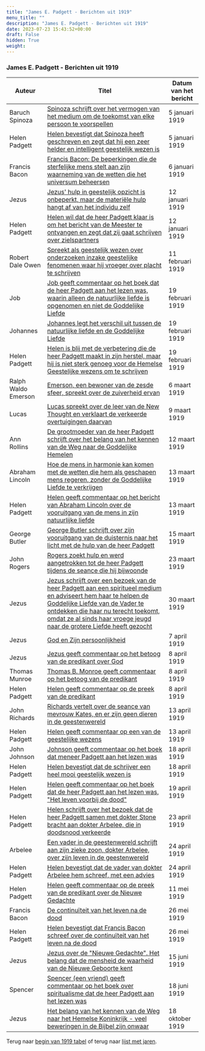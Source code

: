```yaml
---
title: "James E. Padgett - Berichten uit 1919"
menu_title: ""
description: "James E. Padgett - Berichten uit 1919"
date: 2023-07-23 15:43:52+00:00
draft: False
hidden: True
weight:
---
```

### James E. Padgett - Berichten uit 1919

**Auteur** | **Titel** | **Datum van het bericht**
---|---|---
Baruch Spinoza | [Spinoza schrijft over het vermogen van het medium om de toekomst van elke persoon te voorspellen](/1-nl-padgett-messages/1-4-nl-padgett-messages-by-date/1-4-7-nl-padgett-messages-1919/nl-1919-1-5-1-jep-baruch-spinoza/) | 5 januari 1919
Helen Padgett | [Helen bevestigt dat Spinoza heeft geschreven en zegt dat hij een zeer helder en intelligent geestelijk wezen is](/1-nl-padgett-messages/1-4-nl-padgett-messages-by-date/1-4-7-nl-padgett-messages-1919/nl-1919-1-5-2-jep-helen-padgett/) | 5 januari 1919
Francis Bacon | [Francis Bacon: De beperkingen die de sterfelijke mens stelt aan zijn waarneming van de wetten die het universum beheersen](/1-nl-padgett-messages/1-4-nl-padgett-messages-by-date/1-4-7-nl-padgett-messages-1919/nl-1919-1-6-1-jep-francis-bacon/) | 6 januari 1919
Jezus | [Jezus' hulp in geestelijk opzicht is onbeperkt, maar de materiële hulp hangt af van het individu zelf](/1-nl-padgett-messages/1-4-nl-padgett-messages-by-date/1-4-7-nl-padgett-messages-1919/nl-1919-1-12-1-jep-jesus/) | 12 januari 1919
Helen Padgett | [Helen wil dat de heer Padgett klaar is om het bericht van de Meester te ontvangen en zegt dat zij gaat schrijven over zielspartners](/1-nl-padgett-messages/1-4-nl-padgett-messages-by-date/1-4-7-nl-padgett-messages-1919/nl-1919-1-12-2-jep-helen-padgett/) | 12 januari 1919
Robert Dale Owen | [Spreekt als geestelijk wezen over onderzoeken inzake geestelijke fenomenen waar hij vroeger over placht te schrijven](/1-nl-padgett-messages/1-4-nl-padgett-messages-by-date/1-4-7-nl-padgett-messages-1919/nl-1919-2-11-1-jep-robert-dale-owen/) | 11 februari 1919
Job | [Job geeft commentaar op het boek dat de heer Padgett aan het lezen was, waarin alleen de natuurlijke liefde is opgenomen en niet de Goddelijke Liefde](/1-nl-padgett-messages/1-4-nl-padgett-messages-by-date/1-4-7-nl-padgett-messages-1919/nl-1919-2-19-1-jep-job/) | 19 februari 1919
Johannes | [Johannes legt het verschil uit tussen de natuurlijke liefde en de Goddelijke Liefde](/1-nl-padgett-messages/1-4-nl-padgett-messages-by-date/1-4-7-nl-padgett-messages-1919/nl-1919-2-19-2-jep-st-john/) | 19 februari 1919
Helen Padgett | [Helen is blij met de verbetering die de heer Padgett maakt in zijn herstel, maar hij is niet sterk genoeg voor de Hemelse Geestelijke wezens om te schrijven](/1-nl-padgett-messages/1-4-nl-padgett-messages-by-date/1-4-7-nl-padgett-messages-1919/nl-1919-2-19-3-jep-helen-padgett/) | 19 februari 1919
Ralph Waldo Emerson | [Emerson, een bewoner van de zesde sfeer, spreekt over de zuiverheid ervan](/1-nl-padgett-messages/1-4-nl-padgett-messages-by-date/1-4-7-nl-padgett-messages-1919/nl-1919-3-6-1-jep-ralph-waldo-emerson/) | 6 maart 1919
Lucas | [Lucas spreekt over de leer van de New Thought en verklaart de verkeerde overtuigingen daarvan](/1-nl-padgett-messages/1-4-nl-padgett-messages-by-date/1-4-7-nl-padgett-messages-1919/nl-1919-3-9-1-jep-st-luke/) | 9 maart 1919
Ann Rollins | [De grootmoeder van de heer Padgett schrijft over het belang van het kennen van de Weg naar de Goddelijke Hemelen](/1-nl-padgett-messages/1-4-nl-padgett-messages-by-date/1-4-7-nl-padgett-messages-1919/nl-1919-3-12-1-jep-ann-rollins/) | 12 maart 1919
Abraham Lincoln | [Hoe de mens in harmonie kan komen met de wetten die hem als geschapen mens regeren, zonder de Goddelijke Liefde te verkrijgen](/1-nl-padgett-messages/1-4-nl-padgett-messages-by-date/1-4-7-nl-padgett-messages-1919/nl-1919-3-13-1-jep-abraham-lincoln/) | 13 maart 1919
Helen Padgett | [Helen geeft commentaar op het bericht van Abraham Lincoln over de vooruitgang van de mens in zijn natuurlijke liefde](/1-nl-padgett-messages/1-4-nl-padgett-messages-by-date/1-4-7-nl-padgett-messages-1919/nl-1919-3-13-2-jep-helen-padgett/) | 13 maart 1919
George Butler | [George Butler schrijft over zijn vooruitgang van de duisternis naar het licht met de hulp van de heer Padgett](/1-nl-padgett-messages/1-4-nl-padgett-messages-by-date/1-4-7-nl-padgett-messages-1919/nl-1919-3-15-1-jep-george-butler/) | 15 maart 1919
John Rogers | [Rogers zoekt hulp en werd aangetrokken tot de heer Padgett tijdens de seance die hij bijwoonde](/1-nl-padgett-messages/1-4-nl-padgett-messages-by-date/1-4-7-nl-padgett-messages-1919/nl-1919-3-23-1-jep-john-rogers/) | 23 maart 1919
Jezus | [Jezus schrijft over een bezoek van de heer Padgett aan een spiritueel medium en adviseert hem haar te helpen de Goddelijke Liefde van de Vader te ontdekken die haar nu terecht toekomt, omdat ze al sinds haar vroege jeugd naar de grotere Liefde heeft gezocht](/1-nl-padgett-messages/1-4-nl-padgett-messages-by-date/1-4-7-nl-padgett-messages-1919/nl-1919-3-30-1-jep-jesus/) | 30 maart 1919
Jezus | [God en Zijn persoonlijkheid](/1-nl-padgett-messages/1-4-nl-padgett-messages-by-date/1-4-7-nl-padgett-messages-1919/nl-1919-4-7-1-jep-jesus/) | 7 april 1919
Jezus | [Jezus geeft commentaar op het betoog van de predikant over God](/1-nl-padgett-messages/1-4-nl-padgett-messages-by-date/1-4-7-nl-padgett-messages-1919/nl-1919-4-8-1-jep-jesus/) | 8 april 1919
Thomas Munroe | [Thomas B. Monroe geeft commentaar op het betoog van de predikant](/1-nl-padgett-messages/1-4-nl-padgett-messages-by-date/1-4-7-nl-padgett-messages-1919/nl-1919-4-8-2-jep-thomas-munroe/) | 8 april 1919
Helen Padgett | [Helen geeft commentaar op de preek van de predikant](/1-nl-padgett-messages/1-4-nl-padgett-messages-by-date/1-4-7-nl-padgett-messages-1919/nl-1919-4-9-1-jep-helen-padgett/) | 8 april 1919
John Richards | [Richards vertelt over de seance van mevrouw Kates, en er zijn geen dieren in de geestenwereld](/1-nl-padgett-messages/1-4-nl-padgett-messages-by-date/1-4-7-nl-padgett-messages-1919/nl-1919-4-13-1-jep-john-richards/) | 13 april 1919
Helen Padgett | [Helen geeft commentaar op een van de geestelijke wezens](/1-nl-padgett-messages/1-4-nl-padgett-messages-by-date/1-4-7-nl-padgett-messages-1919/nl-1919-4-13-2-jep-helen-padgett/) | 13 april 1919
John Johnson | [Johnson geeft commentaar op het boek dat meneer Padgett aan het lezen was](/1-nl-padgett-messages/1-4-nl-padgett-messages-by-date/1-4-7-nl-padgett-messages-1919/nl-1919-4-18-1-jep-john-johnson/) | 18 april 1919
Helen Padgett | [Helen bevestigt dat de schrijver een heel mooi geestelijk wezen is](/1-nl-padgett-messages/1-4-nl-padgett-messages-by-date/1-4-7-nl-padgett-messages-1919/nl-1919-4-18-2-jep-helen-padgett/) | 18 april 1919
Helen Padgett | [Helen geeft commentaar op het boek dat de heer Padgett aan het lezen was, "Het leven voorbij de dood"](/1-nl-padgett-messages/1-4-nl-padgett-messages-by-date/1-4-7-nl-padgett-messages-1919/nl-1919-4-19-1-jep-helen-padgett/) | 19 april 1919
Helen Padgett | [Helen schrijft over het bezoek dat de heer Padgett samen met dokter Stone bracht aan dokter Arbelee, die in doodsnood verkeerde](/1-nl-padgett-messages/1-4-nl-padgett-messages-by-date/1-4-7-nl-padgett-messages-1919/nl-1919-4-23-1-jep-helen-padgett/) | 23 april 1919
Arbelee | [Een vader in de geestenwereld schrijft aan zijn zieke zoon, dokter Arbelee, over zijn leven in de geestenwereld](/1-nl-padgett-messages/1-4-nl-padgett-messages-by-date/1-4-7-nl-padgett-messages-1919/nl-1919-4-24-1-jep-arbelee/) | 24 april 1919
Helen Padgett | [Helen bevestigt dat de vader van dokter Arbelee hem schreef, met een advies](/1-nl-padgett-messages/1-4-nl-padgett-messages-by-date/1-4-7-nl-padgett-messages-1919/nl-1919-4-24-2-jep-helen-padgett/) | 24 april 1919
Helen Padgett | [Helen geeft commentaar op de preek van de predikant over de Nieuwe Gedachte](/1-nl-padgett-messages/1-4-nl-padgett-messages-by-date/1-4-7-nl-padgett-messages-1919/nl-1919-5-11-1-jep-helen-padgett/) | 11 mei 1919
Francis Bacon | [De continuïteit van het leven na de dood](/1-nl-padgett-messages/1-4-nl-padgett-messages-by-date/1-4-7-nl-padgett-messages-1919/nl-1919-5-26-1-jep-francis-bacon/) | 26 mei 1919
Helen Padgett | [Helen bevestigt dat Francis Bacon schreef over de continuïteit van het leven na de dood](/1-nl-padgett-messages/1-4-nl-padgett-messages-by-date/1-4-7-nl-padgett-messages-1919/nl-1919-5-26-2-jep-helen-padgett/) | 26 mei 1919
Jezus | [Jezus over de "Nieuwe Gedachte". Het belang dat de mensheid de waarheid van de Nieuwe Geboorte kent](/1-nl-padgett-messages/1-4-nl-padgett-messages-by-date/1-4-7-nl-padgett-messages-1919/nl-1919-6-15-1-jep-jesus/) | 15 juni 1919
Spencer | [Spencer (een vriend) geeft commentaar op het boek over spiritualisme dat de heer Padgett aan het lezen was](/1-nl-padgett-messages/1-4-nl-padgett-messages-by-date/1-4-7-nl-padgett-messages-1919/nl-1919-6-18-1-jep-spencer/) | 18 juni 1919
Jezus | [Het belang van het kennen van de Weg naar het Hemelse Koninkrijk - veel beweringen in de Bijbel zijn onwaar](/1-nl-padgett-messages/1-4-nl-padgett-messages-by-date/1-4-7-nl-padgett-messages-1919/nl-1919-10-18-1-jep-jesus/) | 18 oktober 1919

Terug naar [begin van 1919 tabel](/1-nl-padgett-messages/1-4-nl-padgett-messages-by-date/1-4-7-nl-padgett-messages-1919/) of terug naar [lijst met jaren](/1-nl-padgett-messages/1-4-nl-padgett-messages-by-date/).
